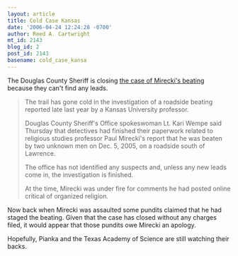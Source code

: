 ```yaml
---
layout: article
title: Cold Case Kansas
date: '2006-04-24 12:24:28 -0700'
author: Reed A. Cartwright
mt_id: 2143
blog_id: 2
post_id: 2143
basename: cold_case_kansa
---
```

The Douglas County Sheriff is closing [the case of Mirecki's beating](http://www2.ljworld.com/news/2006/apr/24/no_new_information_reported_beating/?city_local) because they can't find any leads.

> The trail has gone cold in the investigation of a roadside beating reported late last year by a Kansas University professor.
> 
> Douglas County Sheriff's Office spokeswoman Lt. Kari Wempe said Thursday that detectives had finished their paperwork related to religious studies professor Paul Mirecki's report that he was beaten by two unknown men on Dec. 5, 2005, on a roadside south of Lawrence.
> 
> The office has not identified any suspects and, unless any new leads come in, the investigation is finished.
> 
> At the time, Mirecki was under fire for comments he had posted online critical of organized religion.

Now back when Mirecki was assaulted some pundits claimed that he had staged the beating.  Given that the case has closed without any charges filed, it would appear that those pundits owe Mirecki an apology.

Hopefully, Pianka and the Texas Academy of Science are still watching their backs.
